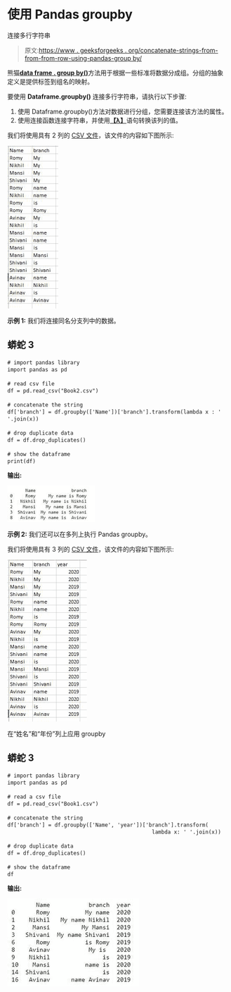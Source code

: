 # 使用 Pandas groupby

连接多行字符串

> 原文:[https://www . geeksforgeeks . org/concatenate-strings-from-from-from-row-using-pandas-group by/](https://www.geeksforgeeks.org/concatenate-strings-from-several-rows-using-pandas-groupby/)

熊猫[**data frame . group by()**](https://www.geeksforgeeks.org/python-pandas-dataframe-groupby/)方法用于根据一些标准将数据分成组。分组的抽象定义是提供标签到组名的映射。

要使用 **Dataframe.groupby()** 连接多行字符串，请执行以下步骤:

1.  使用 Dataframe.groupby()方法对数据进行分组，您需要连接该方法的属性。
2.  使用连接函数连接字符串，并使用[**【λ】**](https://www.geeksforgeeks.org/python-lambda-anonymous-functions-filter-map-reduce/)语句转换该列的值。

我们将使用具有 2 列的 [CSV 文件](https://drive.google.com/file/d/19V2l50vvZwAeAqKiVG1mKKQJ3tWnOztT/view)，该文件的内容如下图所示:

![](img/0005c95a483d282f03fb2844f1719d8f.png)

**示例 1:** 我们将连接同名分支列中的数据。

## 蟒蛇 3

```
# import pandas library
import pandas as pd

# read csv file
df = pd.read_csv("Book2.csv")

# concatenate the string
df['branch'] = df.groupby(['Name'])['branch'].transform(lambda x : ' '.join(x))

# drop duplicate data
df = df.drop_duplicates()   

# show the dataframe
print(df)
```

**输出:**

![](img/9eb01b363860315bbd058a138fd1962a.png)

**示例 2:** 我们还可以在多列上执行 Pandas groupby。

我们将使用具有 3 列的 [CSV 文件](https://drive.google.com/file/d/1BL4wrOrt00V9xuVWkeJk8wab5zzw2PrL/view)，该文件的内容如下图所示:

![](img/a90ab39da2dacc76fdfe7ed5fbe20e7e.png)

在“姓名”和“年份”列上应用 groupby

## 蟒蛇 3

```
# import pandas library
import pandas as pd

# read a csv file
df = pd.read_csv("Book1.csv")

# concatenate the string
df['branch'] = df.groupby(['Name', 'year'])['branch'].transform(
                                              lambda x: ' '.join(x))

# drop duplicate data
df = df.drop_duplicates()          

# show the dataframe
df
```

**输出:**

![Groupby on multiple columns](img/7b28b00fef593f45fb82157f2124d885.png)